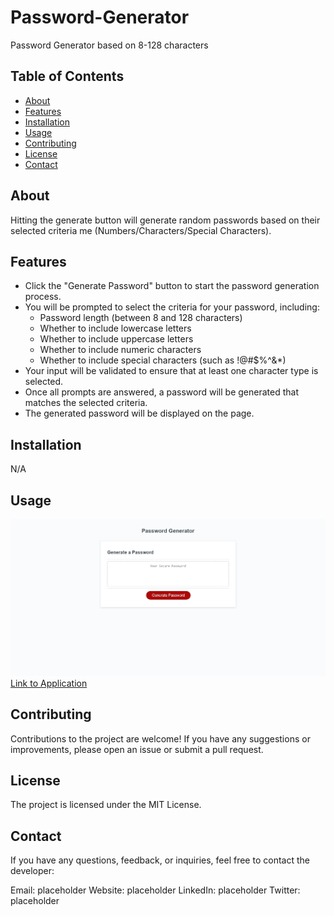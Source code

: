 # Password-Generator

Password Generator based on 8-128 characters

## Table of Contents

- [About](#about)
- [Features](#features)
- [Installation](#installation)
- [Usage](#usage)
- [Contributing](#contributing)
- [License](#license)
- [Contact](#contact)

## About

Hitting the generate button will generate random passwords based on their selected criteria me (Numbers/Characters/Special Characters).

## Features

- Click the "Generate Password" button to start the password generation process.
- You will be prompted to select the criteria for your password, including:
  - Password length (between 8 and 128 characters)
  - Whether to include lowercase letters
  - Whether to include uppercase letters
  - Whether to include numeric characters
  - Whether to include special characters (such as !@#$%^&\*)
- Your input will be validated to ensure that at least one character type is selected.
- Once all prompts are answered, a password will be generated that matches the selected criteria.
- The generated password will be displayed on the page.

## Installation

N/A

## Usage

![Screenshot of Website](./assets/imgs/screenshot.jpeg?raw=true "Screenshot")
[Link to Application](https://vinoshan.github.io/Challenge-3-Password-Generator/)

## Contributing

Contributions to the project are welcome! If you have any suggestions or improvements, please open an issue or submit a pull request.

## License

The project is licensed under the MIT License.

## Contact

If you have any questions, feedback, or inquiries, feel free to contact the developer:

Email: placeholder
Website: placeholder
LinkedIn: placeholder
Twitter: placeholder
